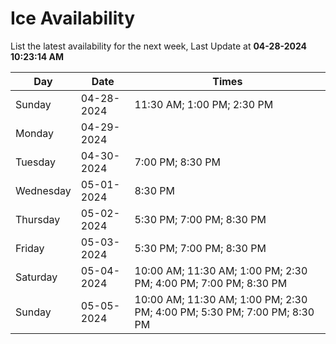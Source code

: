 # Ice Availability

List the latest availability for the next week, Last Update at **04-28-2024 10:23:14 AM**

| Day         | Date        | Times       |
| ----------- | ----------- | ----------- |
|Sunday|04-28-2024|11:30 AM; 1:00 PM; 2:30 PM|
|Monday|04-29-2024||
|Tuesday|04-30-2024|7:00 PM; 8:30 PM|
|Wednesday|05-01-2024|8:30 PM|
|Thursday|05-02-2024|5:30 PM; 7:00 PM; 8:30 PM|
|Friday|05-03-2024|5:30 PM; 7:00 PM; 8:30 PM|
|Saturday|05-04-2024|10:00 AM; 11:30 AM; 1:00 PM; 2:30 PM; 4:00 PM; 7:00 PM; 8:30 PM|
|Sunday|05-05-2024|10:00 AM; 11:30 AM; 1:00 PM; 2:30 PM; 4:00 PM; 5:30 PM; 7:00 PM; 8:30 PM|
